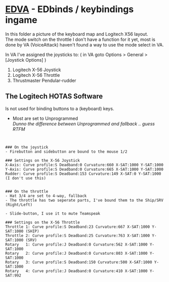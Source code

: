 # [EDVA](https://github.com/ArNeo-VR/EDVA#edva) - EDbinds / keybindings ingame

In this folder a picture of the keyboard map and Logitech X56 layout.  
The mode switch on the throttle I don't have a function for it yet, 
most is done by VA (VoiceAttack) haven't found a way to use the mode select in VA.  

In VA I've assigned the joysticks to: ( in VA goto Options > General > [Joystick Options] )  
1. Logitech X-56 Joystick  
2. Logitech X-56 Throttle  
3. Thrustmaster Pendular-rudder  


## The Logitech HOTAS Software
Is not used for binding buttons to a (keyboard) keys.  
- Most are set to Unprogrammed  
*Dunno the difference between Unprogrammed and fallback .. guess RTFM*
~~~~~~ 


### On the joystick
- Firebutton and sidebutton are bound to the mouse 1/2   

### Settings on the X-56 Joystick  
X-Axis: Curve profile:S Deadband:0 Curvature:660 X-SAT:1000 Y-SAT:1000  
Y-Axis: Curve profile:S Deadband:0 Curvature:665 X-SAT:1000 Y-SAT:1000  
Rudder: Curve profile:S Deadband:153 Curvature:149 X-SAT:0 Y-SAT:1000 (I don't use this)  


### On the throttle  
- Hat 3/4 are set to 4-way, fallback  
- The throttle has two seperate parts, I've bound them to the Ship/SRV (Right/Left)  

- Slide-button, I use it to mute Teamspeak  

### Settings on the X-56 Throttle
Throttle 1: Curve profile:S Deadband:23 Curvature:667 X-SAT:1000 Y-SAT:1000 (SHIP)  
Throttle 2: Curve profile:S Deadband:25 Curvature:763 X-SAT:1000 Y-SAT:1000 (SRV)  
Rotary   1: Curve profile:J Deadband:0 Curvature:562 X-SAT:1000 Y-SAT:1000  
Rotary   2: Curve profile:J Deadband:0 Curvature:803 X-SAT:1000 Y-SAT:1000  
Rotary   3: Curve profile:S Deadband:150 Curvature:500 X-SAT:1000 Y-SAT:1000  
Rotary   4: Curve profile:J Deadband:0 Curvature:410 X-SAT:1000 Y-SAT:992  
